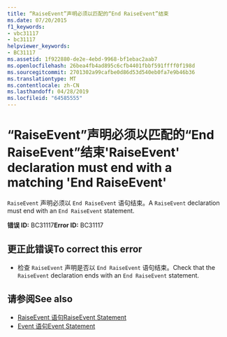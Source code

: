 ```yaml
---
title: “RaiseEvent”声明必须以匹配的“End RaiseEvent”结束
ms.date: 07/20/2015
f1_keywords:
- vbc31117
- bc31117
helpviewer_keywords:
- BC31117
ms.assetid: 1f922880-de2e-4ebd-9968-bf1ebac2aab7
ms.openlocfilehash: 26bea4fb4ad895c6cfb4401fbbf591ffff0f198d
ms.sourcegitcommit: 2701302a99cafbe0d86d53d540eb0fa7e9b46b36
ms.translationtype: MT
ms.contentlocale: zh-CN
ms.lasthandoff: 04/28/2019
ms.locfileid: "64585555"
---
```

# <a name="raiseevent-declaration-must-end-with-a-matching-end-raiseevent"></a><span data-ttu-id="169e3-102">“RaiseEvent”声明必须以匹配的“End RaiseEvent”结束</span><span class="sxs-lookup"><span data-stu-id="169e3-102">'RaiseEvent' declaration must end with a matching 'End RaiseEvent'</span></span>
<span data-ttu-id="169e3-103">`RaiseEvent` 声明必须以 `End RaiseEvent` 语句结束。</span><span class="sxs-lookup"><span data-stu-id="169e3-103">A `RaiseEvent` declaration must end with an `End RaiseEvent` statement.</span></span>  
  
 <span data-ttu-id="169e3-104">**错误 ID:** BC31117</span><span class="sxs-lookup"><span data-stu-id="169e3-104">**Error ID:** BC31117</span></span>  
  
## <a name="to-correct-this-error"></a><span data-ttu-id="169e3-105">更正此错误</span><span class="sxs-lookup"><span data-stu-id="169e3-105">To correct this error</span></span>  
  
- <span data-ttu-id="169e3-106">检查 `RaiseEvent` 声明是否以 `End RaiseEvent` 语句结束。</span><span class="sxs-lookup"><span data-stu-id="169e3-106">Check that the `RaiseEvent` declaration ends with an `End RaiseEvent` statement.</span></span>  
  
## <a name="see-also"></a><span data-ttu-id="169e3-107">请参阅</span><span class="sxs-lookup"><span data-stu-id="169e3-107">See also</span></span>

- [<span data-ttu-id="169e3-108">RaiseEvent 语句</span><span class="sxs-lookup"><span data-stu-id="169e3-108">RaiseEvent Statement</span></span>](../../visual-basic/language-reference/statements/raiseevent-statement.md)
- [<span data-ttu-id="169e3-109">Event 语句</span><span class="sxs-lookup"><span data-stu-id="169e3-109">Event Statement</span></span>](../../visual-basic/language-reference/statements/event-statement.md)
